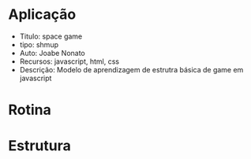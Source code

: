 # Aplicação
- Titulo: space game
- tipo: shmup
- Auto: Joabe Nonato
- Recursos: javascript, html, css
- Descrição: Modelo de aprendizagem de estrutra básica de game em javascript

# Rotina

# Estrutura
